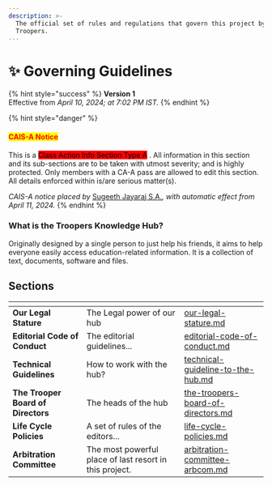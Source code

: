 ```yaml
---
description: >-
  The official set of rules and regulations that govern this project by the
  Troopers.
---
```


# ✨ Governing Guidelines

{% hint style="success" %}
**Version 1**\
Effective from _April 10, 2024; at 7:02 PM IST._
{% endhint %}

{% hint style="danger" %}
#### <mark style="color:red;">CAIS-A Notice</mark>

This is a <mark style="background-color:red;">Class Action Info Section Type A</mark> . All information in this section and its sub-sections are to be taken with utmost severity; and is highly protected. Only members with a CA-A pass are allowed to edit this section. All details enforced within is/are serious matter(s).

_CAIS-A notice placed by_ [Sugeeth Jayaraj S.A.](https://app.gitbook.com/u/9Om3tUS42vUVpNcq3eN15t09EZU2 "mention")_, with automatic effect from April 11, 2024._
{% endhint %}

### What is the Troopers Knowledge Hub?

Originally designed by a single person to just help his friends, it aims to help everyone easily access education-related information. It is a collection of text, documents, software and files.

## Sections

<table data-view="cards"><thead><tr><th></th><th></th><th data-hidden data-card-target data-type="content-ref"></th></tr></thead><tbody><tr><td><strong>Our Legal Stature</strong></td><td>The Legal power of our hub</td><td><a href="our-legal-stature.md">our-legal-stature.md</a></td></tr><tr><td><strong>Editorial Code of Conduct</strong></td><td>The editorial guidelines...</td><td><a href="editorial-code-of-conduct.md">editorial-code-of-conduct.md</a></td></tr><tr><td><strong>Technical Guidelines</strong></td><td>How to work with the hub?</td><td><a href="technical-guideline-to-the-hub.md">technical-guideline-to-the-hub.md</a></td></tr><tr><td><strong>The Trooper Board of Directors</strong></td><td>The heads of the hub</td><td><a href="the-troopers-board-of-directors.md">the-troopers-board-of-directors.md</a></td></tr><tr><td><strong>Life Cycle Policies</strong></td><td>A set of rules of the editors...</td><td><a href="life-cycle-policies.md">life-cycle-policies.md</a></td></tr><tr><td><strong>Arbitration Committee</strong></td><td>The most powerful place of last resort in this project.</td><td><a href="arbitration-committee-arbcom.md">arbitration-committee-arbcom.md</a></td></tr></tbody></table>
